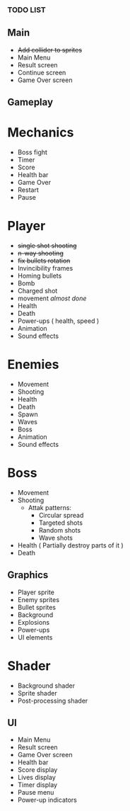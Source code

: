 ### TODO LIST

## Main

- ~~Add collider to sprites~~
- Main Menu
- Result screen
- Continue screen
- Game Over screen

## Gameplay

# Mechanics

- Boss fight
- Timer
- Score
- Health bar
- Game Over
- Restart
- Pause

# Player

- ~~single shot shooting~~
- ~~n-way shooting~~
- ~~fix bullets rotation~~
- Invincibility frames
- Homing bullets
- Bomb
- Charged shot
- movement *almost done*
- Health
- Death
- Power-ups ( health, speed )
- Animation
- Sound effects

# Enemies

- Movement
- Shooting
- Health
- Death
- Spawn
- Waves
- Boss
- Animation
- Sound effects

# Boss

- Movement
- Shooting
	- Attak patterns:
		- Circular spread
		- Targeted shots
		- Random shots
		- Wave shots
- Health ( Partially destroy parts of it )
- Death


## Graphics

- Player sprite
- Enemy sprites
- Bullet sprites
- Background
- Explosions
- Power-ups
- UI elements

# Shader

- Background shader
- Sprite shader
- Post-processing shader

## UI

- Main Menu
- Result screen
- Game Over screen
- Health bar
- Score display
- Lives display
- Timer display
- Pause menu
- Power-up indicators

